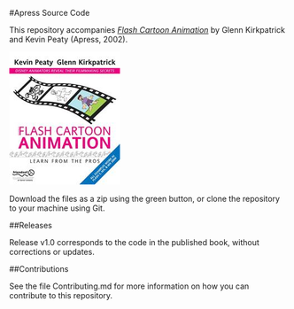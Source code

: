 #Apress Source Code

This repository accompanies [*Flash Cartoon Animation*](http://www.apress.com/9781590592076) by Glenn Kirkpatrick and Kevin Peaty (Apress, 2002).

![Cover image](9781590592076.jpg)

Download the files as a zip using the green button, or clone the repository to your machine using Git.

##Releases

Release v1.0 corresponds to the code in the published book, without corrections or updates.

##Contributions

See the file Contributing.md for more information on how you can contribute to this repository.
